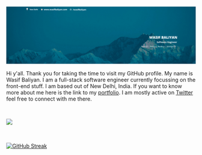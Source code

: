 ![Wasif Baliyan](./linkedin-banner.png)

Hi y'all. Thank you for taking the time to visit my GitHub profile. My name is Wasif Baliyan. I am a full-stack software engineer currently focussing on the front-end stuff. I am based out of New Delhi, India.
If you want to know more about me here is the link to my [portfolio](https://wasifbaliyan.com). I am mostly active on [Twitter](https://twitter.com/wasifbaliyan) feel free to connect with me there.

<br/>

<!-- Profile Visits -->
![](https://komarev.com/ghpvc/?username=wasifbaliyan&color=brightgreen)

<br/>

[![GitHub Streak](https://streak-stats.demolab.com?user=wasifbaliyan&theme=tokyonight)](https://git.io/streak-stats)


